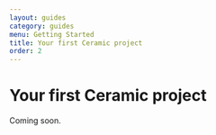 ```yaml
---
layout: guides
category: guides
menu: Getting Started
title: Your first Ceramic project
order: 2
---
```

# Your first Ceramic project

Coming soon.